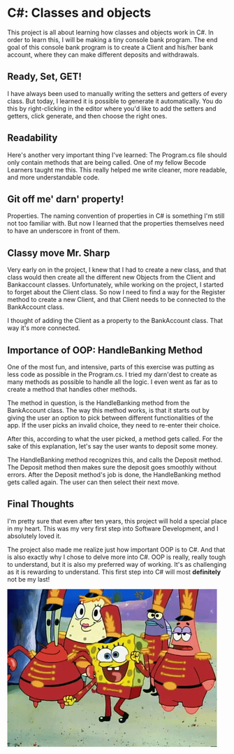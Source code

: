 ﻿# C#: Classes and objects
This project is all about learning how classes and objects work in C#.
In order to learn this, I will be making a tiny console bank program.
The end goal of this console bank program is to create a Client and his/her bank account, where they can make different deposits and withdrawals.

## Ready, Set, GET!
I have always been used to manually writing the setters and getters of every class.
But today, I learned it is possible to generate it automatically.
You do this by right-clicking in the editor where you'd like to add the setters and getters, click generate, and then choose the right ones.

## Readability
Here's another very important thing I've learned: The Program.cs file should only contain methods that are being called.
One of my fellow Becode Learners taught me this.
This really helped me write cleaner, more readable, and more understandable code.

## Git off me' darn' property!
Properties.
The naming convention of properties in C# is something I'm still not too familiar with.
But now I learned that the properties themselves need to have an underscore in front of them.

## Classy move Mr. Sharp
Very early on in the project, I knew that I had to create a new class, and that class would then create all the different new Objects from the Client and Bankaccount classes.
Unfortunately, while working on the project, I started to forget about the Client class.
So now I need to find a way for the Register method to create a new Client, and that Client needs to be connected to the BankAccount class.

I thought of adding the Client as a property to the BankAccount class.
That way it's more connected.

## Importance of OOP: HandleBanking Method
One of the most fun, and intensive, parts of this exercise was putting as less code as possible in the Program.cs.
I tried my darn'dest to create as many methods as possible to handle all the logic.
I even went as far as to create a method that handles other methods.

The method in question, is the HandleBanking method from the BankAccount class.
The way this method works, is that it starts out by giving the user an option to pick between different functionalities of the app.
If the user picks an invalid choice, they need to re-enter their choice.

After this, according to what the user picked, a method gets called.
For the sake of this explanation, let's say the user wants to deposit some money.

The HandleBanking method recognizes this, and calls the Deposit method.
The Deposit method then makes sure the deposit goes smoothly without errors.
After the Deposit method's job is done, the HandleBanking method gets called again.
The user can then select their next move.


## Final Thoughts
I'm pretty sure that even after ten years, this project will hold a special place in my heart.
This was my very first step into Software Development, and I absolutely loved it.

The project also made me realize just how important OOP is to C#.
And that is also exactly why I chose to delve more into C#.
OOP is really, really tough to understand, but it is also my preferred way of working.
It's as challenging as it is rewarding to understand.
This first step into C# will most **definitely** not be my last!

![spongebob-meme](readme-images/spongebob-gif.gif)